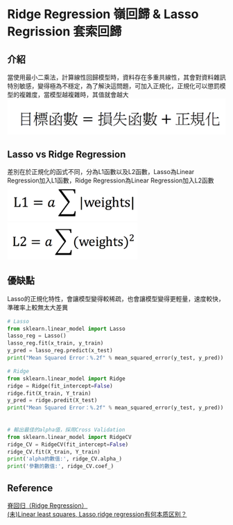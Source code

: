 # Ridge Regression 嶺回歸 & Lasso Regrission 套索回歸
## 介紹
當使用最小二乘法，計算線性回歸模型時，資料存在多重共線性，其會對資料雜訊特別敏感，變得極為不穩定，為了解決這問題，可加入正規化，正規化可以懲罰模型的複雜度，當模型越複雜時，其值就會越大
<br><img src="目標函數.png" width="600" alt="目標函數" title="目標函數">

## Lasso vs Ridge Regression
差別在於正規化的函式不同，分為L1函數以及L2函數，Lasso為Linear Regression加入L1函數，Ridge Regression為Linear Regression加入L2函數
<br><img src="L1.png" width="300" alt="L1" title="L1">
<br><img src="L2.png" width="300" alt="L2" title="L2">

## 優缺點
Lasso的正規化特性，會讓模型變得較稀疏，也會讓模型變得更輕量，速度較快，準確率上較無太大差異

```python
# Lasso
from sklearn.linear_model import Lasso
lasso_reg = Lasso()
lasso_reg.fit(x_train, y_train)
y_pred = lasso_reg.predict(x_test)
print("Mean Squared Error：%.2f" % mean_squared_error(y_test, y_pred))
```

```python
# Ridge
from sklearn.linear_model import Ridge
ridge = Ridge(fit_intercept=False)
ridge.fit(X_train, Y_train)
y_pred = ridge.predit(X_test)
print("Mean Squared Error：%.2f" % mean_squared_error(y_test, y_pred))


# 輸出最佳的alpha值，採用Cross Validation
from sklearn.linear_model import RidgeCV
ridge_CV = RidgeCV(fit_intercept=False)
ridge_CV.fit(X_train, Y_train)
print('alpha的數值:', ridge_CV.alpha_)
print('參數的數值:', ridge_CV.coef_)
```



## Reference
[脊回归（Ridge Regression）](https://blog.csdn.net/daunxx/article/details/51578787)
<br>[(未)Linear least squares, Lasso,ridge regression有何本质区别？](https://www.zhihu.com/question/38121173)
